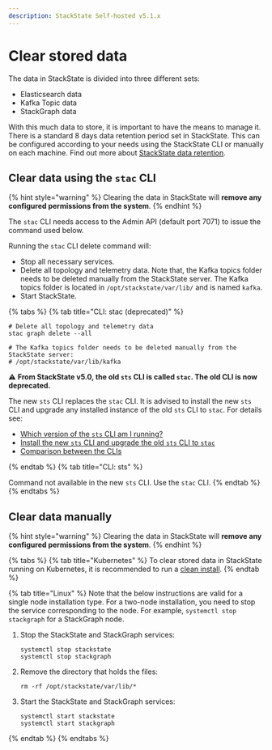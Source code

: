 ```yaml
---
description: StackState Self-hosted v5.1.x
---
```


# Clear stored data

The data in StackState is divided into three different sets:

* Elasticsearch data
* Kafka Topic data
* StackGraph data

With this much data to store, it is important to have the means to manage it. There is a standard 8 days data retention period set in StackState. This can be configured according to your needs using the StackState CLI or manually on each machine. Find out more about [StackState data retention](data_retention.md).

## Clear data using the `stac` CLI

{% hint style="warning" %}
Clearing the data in StackState will **remove any configured permissions from the system**.
{% endhint %}

The `stac` CLI needs access to the Admin API \(default port 7071\) to issue the command used below.

Running the `stac` CLI delete command will:

* Stop all necessary services.
* Delete all topology and telemetry data. Note that, the Kafka topics folder needs to be deleted manually from the StackState server. The Kafka topics folder is located in `/opt/stackstate/var/lib/` and is named `kafka`.
* Start StackState.

{% tabs %}
{% tab title="CLI: stac (deprecated)" %}

```text
# Delete all topology and telemetry data
stac graph delete --all

# The Kafka topics folder needs to be deleted manually from the StackState server:
# /opt/stackstate/var/lib/kafka
```

⚠️ **From StackState v5.0, the old `sts` CLI is called `stac`. The old CLI is now deprecated.**

The new `sts` CLI replaces the `stac` CLI. It is advised to install the new `sts` CLI and upgrade any installed instance of the old `sts` CLI to `stac`. For details see:

* [Which version of the `sts` CLI am I running?](/setup/cli/cli-comparison.md#which-version-of-the-cli-am-i-running "StackState Self-Hosted only")
* [Install the new `sts` CLI and upgrade the old `sts` CLI to `stac`](/setup/cli/cli-sts.md#install-the-new-sts-cli "StackState Self-Hosted only")
* [Comparison between the CLIs](/setup/cli/cli-comparison.md "StackState Self-Hosted only")

{% endtab %}
{% tab title="CLI: sts" %}

Command not available in the new `sts` CLI. Use the `stac` CLI.
{% endtab %}
{% endtabs %}

## Clear data manually

{% hint style="warning" %}
Clearing the data in StackState will **remove any configured permissions from the system**.
{% endhint %}

{% tabs %}
{% tab title="Kubernetes" %}
To clear stored data in StackState running on Kubernetes, it is recommended to run a [clean install](../install-stackstate/kubernetes_openshift/kubernetes_install.md).
{% endtab %}

{% tab title="Linux" %}
Note that the below instructions are valid for a single node installation type. For a two-node installation, you need to stop the service corresponding to the node. For example, `systemctl stop stackgraph` for a StackGraph node.

1. Stop the StackState and StackGraph services:

   ```text
   systemctl stop stackstate
   systemctl stop stackgraph
   ```

2. Remove the directory that holds the files:

   ```text
   rm -rf /opt/stackstate/var/lib/*
   ```

3. Start the StackState and StackGraph services:

   ```text
   systemctl start stackstate
   systemctl start stackgraph
   ```
{% endtab %}
{% endtabs %}


